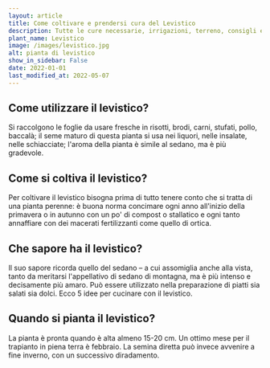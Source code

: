 ```yaml
---
layout: article
title: Come coltivare e prendersi cura del Levistico
description: Tutte le cure necessarie, irrigazioni, terreno, consigli e molto altro sulla coltivazione del Levistico
plant_name: Levistico
image: /images/levistico.jpg
alt: pianta di levistico
show_in_sidebar: False
date: 2022-01-01
last_modified_at: 2022-05-07
---
```


## Come utilizzare il levistico?

Si raccolgono le foglie da usare fresche in risotti, brodi, carni, stufati, pollo, baccalà; il seme maturo di questa pianta si usa nei liquori, nelle insalate, nelle schiacciate; l'aroma della pianta è simile al sedano, ma è più gradevole.

## Come si coltiva il levistico?

Per coltivare il levistico bisogna prima di tutto tenere conto che si tratta di una pianta perenne: è buona norma concimare ogni anno all'inizio della primavera o in autunno con un po' di compost o stallatico e ogni tanto annaffiare con dei macerati fertilizzanti come quello di ortica.

## Che sapore ha il levistico?

Il suo sapore ricorda quello del sedano – a cui assomiglia anche alla vista, tanto da meritarsi l'appellativo di sedano di montagna, ma è più intenso e decisamente più amaro. Può essere utilizzato nella preparazione di piatti sia salati sia dolci. Ecco 5 idee per cucinare con il levistico.

## Quando si pianta il levistico?

La pianta è pronta quando è alta almeno 15-20 cm. Un ottimo mese per il trapianto in piena terra è febbraio. La semina diretta può invece avvenire a fine inverno, con un successivo diradamento.

